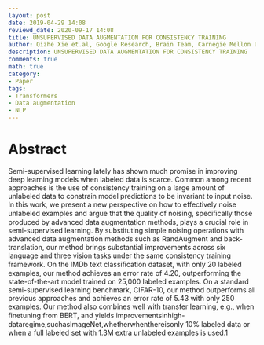 ```yaml
---
layout: post
date: 2019-04-29 14:08
reviewd_date: 2020-09-17 14:08
title: UNSUPERVISED DATA AUGMENTATION FOR CONSISTENCY TRAINING
author: Qizhe Xie et.al, Google Research, Brain Team, Carnegie Mellon University
description: UNSUPERVISED DATA AUGMENTATION FOR CONSISTENCY TRAINING
comments: true
math: true
category: 
- Paper
tags:
- Transformers
- Data augmentation
- NLP
---
```


 <!--more-->
# Abstract

Semi-supervised learning lately has shown much promise in improving deep learning models when labeled data is scarce. Common among recent approaches is the use of consistency training on a large amount of unlabeled data to constrain model predictions to be invariant to input noise. In this work, we present a new perspective on how to effectively noise unlabeled examples and argue that the quality of noising, speciﬁcally those produced by advanced data augmentation methods, plays a crucial role in semi-supervised learning. By substituting simple noising operations with advanced data augmentation methods such as RandAugment and back-translation, our method brings substantial improvements across six language and three vision tasks under the same consistency training framework. On the IMDb text classiﬁcation dataset, with only 20 labeled examples, our method achieves an error rate of 4.20, outperforming the state-of-the-art model trained on 25,000 labeled examples. On a standard semi-supervised learning benchmark, CIFAR-10, our method outperforms all previous approaches and achieves an error rate of 5.43 with only 250 examples. Our method also combines well with transfer learning, e.g., when ﬁnetuning from BERT, and yields improvementsinhigh-dataregime,suchasImageNet,whetherwhenthereisonly 10% labeled data or when a full labeled set with 1.3M extra unlabeled examples is used.1
